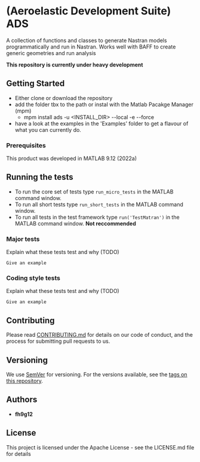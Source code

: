 # (Aeroelastic Development Suite) ADS
A collection of functions and classes to generate Nastran models programmatically and run in Nastran.
Works well with BAFF to create generic geometries and run analysis 

**This repository is currently under heavy development**

## Getting Started

- Either clone or download the repository
- add the folder tbx to the path or instal with the Matlab Pacakge Manager (mpm)
    - mpm install ads -u <INSTALL_DIR> --local -e --force
- have a look at the examples in the 'Examples' folder to get a flavour of what you can currently do.

### Prerequisites

This product was developed in MATLAB 9.12 (2022a)

## Running the tests

- To run the core set of tests type `run_micro_tests` in the MATLAB command window.
- To run all short tests type `run_short_tests` in the MATLAB command window.
- To run all tests in the test framework type `run('TestMatran')` in the MATLAB command window. **Not reccommended** 

### Major tests

Explain what these tests test and why (TODO)

```
Give an example
```

### Coding style tests

Explain what these tests test and why (TODO)

```
Give an example
```

## Contributing

Please read [CONTRIBUTING.md](https://github.com/farg-bristol/Matran/blob/master/CONTRIBUTING) for details on our code of conduct, and the process for submitting pull requests to us.

## Versioning

We use [SemVer](http://semver.org/) for versioning. For the versions available, see the [tags on this repository](https://github.com/farg-bristol/Matran/tags). 

## Authors
* **fh9g12**

## License

This project is licensed under the Apache License - see the LICENSE.md file for details